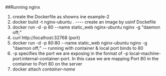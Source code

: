 ##Running nginx
1. create the Dockerfile as showns ine example-2
2. docker build -t nginx-ubuntu . ---- create an image by usinf Dockefile
3. docker run -d -p 80 --name static_web nginx-ubuntu nginx -g "daemon off;"
4. curl http://localhost:32768 (port)
5. docker run -d -p 80:80 --name static_web nginx-ubuntu nginx -g "daemon off;" -- running with container & local port binds to 80
  1. -p specifies the port we are exposing in the format of -p local-machine-port:internal-container-port. In this case we are mapping Port 80 in the container to Port 80 on the server 
6. docker attach <i>container-name </i>
